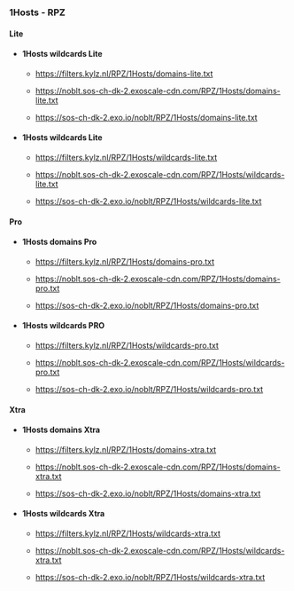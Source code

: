 ### 1Hosts - RPZ

#### Lite

* #### 1Hosts wildcards Lite

  * https://filters.kylz.nl/RPZ/1Hosts/domains-lite.txt

  * https://noblt.sos-ch-dk-2.exoscale-cdn.com/RPZ/1Hosts/domains-lite.txt

  * https://sos-ch-dk-2.exo.io/noblt/RPZ/1Hosts/domains-lite.txt

* #### 1Hosts wildcards Lite

  * https://filters.kylz.nl/RPZ/1Hosts/wildcards-lite.txt

  * https://noblt.sos-ch-dk-2.exoscale-cdn.com/RPZ/1Hosts/wildcards-lite.txt

  * https://sos-ch-dk-2.exo.io/noblt/RPZ/1Hosts/wildcards-lite.txt

#### Pro 

* #### 1Hosts domains Pro

  * https://filters.kylz.nl/RPZ/1Hosts/domains-pro.txt

  * https://noblt.sos-ch-dk-2.exoscale-cdn.com/RPZ/1Hosts/domains-pro.txt

  * https://sos-ch-dk-2.exo.io/noblt/RPZ/1Hosts/domains-pro.txt

* #### 1Hosts wildcards PRO

  * https://filters.kylz.nl/RPZ/1Hosts/wildcards-pro.txt

  * https://noblt.sos-ch-dk-2.exoscale-cdn.com/RPZ/1Hosts/wildcards-pro.txt

  * https://sos-ch-dk-2.exo.io/noblt/RPZ/1Hosts/wildcards-pro.txt

#### Xtra 

* #### 1Hosts domains Xtra

  * https://filters.kylz.nl/RPZ/1Hosts/domains-xtra.txt

  * https://noblt.sos-ch-dk-2.exoscale-cdn.com/RPZ/1Hosts/domains-xtra.txt

  * https://sos-ch-dk-2.exo.io/noblt/RPZ/1Hosts/domains-xtra.txt

* #### 1Hosts wildcards Xtra

  * https://filters.kylz.nl/RPZ/1Hosts/wildcards-xtra.txt

  * https://noblt.sos-ch-dk-2.exoscale-cdn.com/RPZ/1Hosts/wildcards-xtra.txt

  * https://sos-ch-dk-2.exo.io/noblt/RPZ/1Hosts/wildcards-xtra.txt